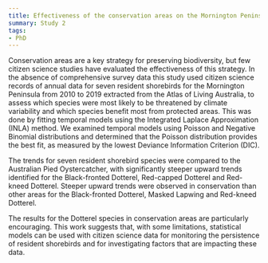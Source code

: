 ```yaml
---
title: Effectiveness of the conservation areas on the Mornington Peninsula for the resident shorebird species using citizen science data
summary: Study 2
tags:
- PhD
---
```


Conservation areas are a key strategy for preserving biodiversity, but few citizen science studies have evaluated the effectiveness of this strategy. In the absence of comprehensive survey data this study used citizen science records of annual data for seven resident shorebirds for the Mornington Peninsula from 2010 to 2019 extracted from the Atlas of Living Australia, to assess which species were most likely to be threatened by climate variability and which species benefit most from protected areas. This was done by fitting temporal models using the Integrated Laplace Approximation (INLA) method. We examined temporal models using Poisson and Negative Binomial distributions and determined that the Poisson distribution provides the best fit, as measured by the lowest Deviance Information Criterion (DIC).

The trends for seven resident shorebird species were compared to the Australian Pied Oystercatcher, with significantly steeper upward trends identified for the Black-fronted Dotterel, Red-capped Dotterel and Red-kneed Dotterel. Steeper upward trends were observed in conservation than other areas for the Black-fronted Dotterel, Masked Lapwing and Red-kneed Dotterel. 

The results for the Dotterel species in conservation areas are particularly encouraging. This work suggests that, with some limitations, statistical models can be used with citizen science data for monitoring the persistence of resident shorebirds and for investigating factors that are impacting these data. 
